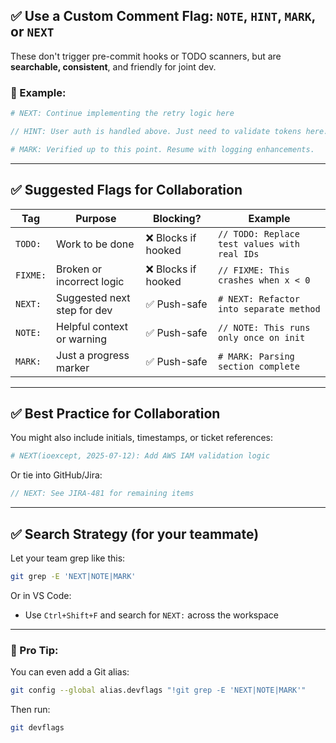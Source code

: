 ## ✅ Use a Custom Comment Flag: `NOTE`, `HINT`, `MARK`, or `NEXT`

These don't trigger pre-commit hooks or TODO scanners, but are **searchable, consistent**, and friendly for joint dev.

### 🔹 Example:

```python
# NEXT: Continue implementing the retry logic here
```

```java
// HINT: User auth is handled above. Just need to validate tokens here.
```

```bash
# MARK: Verified up to this point. Resume with logging enhancements.
```

---

## ✅ Suggested Flags for Collaboration

| Tag      | Purpose                     | Blocking?          | Example                                      |
| -------- | --------------------------- | ------------------ | -------------------------------------------- |
| `TODO:`  | Work to be done             | ❌ Blocks if hooked | `// TODO: Replace test values with real IDs` |
| `FIXME:` | Broken or incorrect logic   | ❌ Blocks if hooked | `// FIXME: This crashes when x < 0`          |
| `NEXT:`  | Suggested next step for dev | ✅ Push-safe        | `# NEXT: Refactor into separate method`      |
| `NOTE:`  | Helpful context or warning  | ✅ Push-safe        | `// NOTE: This runs only once on init`       |
| `MARK:`  | Just a progress marker      | ✅ Push-safe        | `# MARK: Parsing section complete`           |

---

## ✅ Best Practice for Collaboration

You might also include initials, timestamps, or ticket references:

```python
# NEXT(ioexcept, 2025-07-12): Add AWS IAM validation logic
```

Or tie into GitHub/Jira:

```js
// NEXT: See JIRA-481 for remaining items
```

---

## ✅ Search Strategy (for your teammate)

Let your team grep like this:

```bash
git grep -E 'NEXT|NOTE|MARK'
```

Or in VS Code:

* Use `Ctrl+Shift+F` and search for `NEXT:` across the workspace

---

### 🧠 Pro Tip:

You can even add a Git alias:

```bash
git config --global alias.devflags "!git grep -E 'NEXT|NOTE|MARK'"
```

Then run:

```bash
git devflags
```

